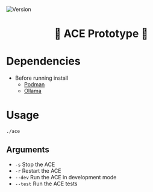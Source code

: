 ![Version](https://img.shields.io/badge/version-0.0.1-blue)

<h1 align="center">🧠 ACE Prototype 🧠</h1>


# Dependencies

- Before running install
    - [Podman](https://podman.io/docs/installation)
    - [Ollama](https://ollama.com/download)

# Usage

```shell
./ace
```

## Arguments

- `-s` Stop the ACE
- `-r` Restart the ACE
- `--dev` Run the ACE in development mode
- `--test` Run the ACE tests
